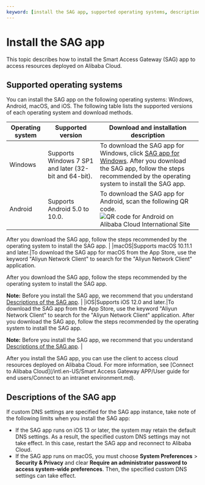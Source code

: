```yaml
---
keyword: [install the SAG app, supported operating systems, descriptions of the SAG app]
---
```


# Install the SAG app

This topic describes how to install the Smart Access Gateway \(SAG\) app to access resources deployed on Alibaba Cloud.

## Supported operating systems

You can install the SAG app on the following operating systems: Windows, Android, macOS, and iOS. The following table lists the supported versions of each operating system and download methods.

|Operating system|Supported version|Download and installation description|
|----------------|-----------------|-------------------------------------|
|Windows|Supports Windows 7 SP1 and later \(32-bit and 64-bit\).|To download the SAG app for Windows, click [SAG app for Windows](http://sdwan-oss-shanghai.oss-cn-shanghai.aliyuncs.com/win_installer/windows_latest_en.html). After you download the SAG app, follow the steps recommended by the operating system to install the SAG app. |
|Android|Supports Android 5.0 to 10.0.|To download the SAG app for Android, scan the following QR code. ![QR code for Android on Alibaba Cloud International Site](https://static-aliyun-doc.oss-accelerate.aliyuncs.com/assets/img/en-US/1831435161/p128702.png)

After you download the SAG app, follow the steps recommended by the operating system to install the SAG app. |
|macOS|Supports macOS 10.11.1 and later.|To download the SAG app for macOS from the App Store, use the keyword "Aliyun Network Client" to search for the "Aliyun Network Client" application.

After you download the SAG app, follow the steps recommended by the operating system to install the SAG app.

**Note:** Before you install the SAG app, we recommend that you understand [Descriptions of the SAG app](#section_8n5_pyn_s7y). |
|iOS|Supports iOS 12.0 and later.|To download the SAG app from the App Store, use the keyword "Aliyun Network Client" to search for the "Aliyun Network Client" application. After you download the SAG app, follow the steps recommended by the operating system to install the SAG app.

**Note:** Before you install the SAG app, we recommend that you understand [Descriptions of the SAG app](#section_8n5_pyn_s7y). |

After you install the SAG app, you can use the client to access cloud resources deployed on Alibaba Cloud. For more information, see [Connect to Alibaba Cloud](/intl.en-US/Smart Access Gateway APP/User guide for end users/Connect to an intranet environment.md).

## Descriptions of the SAG app

If custom DNS settings are specified for the SAG app instance, take note of the following limits when you install the SAG app:

-   If the SAG app runs on iOS 13 or later, the system may retain the default DNS settings. As a result, the specified custom DNS settings may not take effect. In this case, restart the SAG app and reconnect to Alibaba Cloud.
-   If the SAG app runs on macOS, you must choose **System Preferences** \> **Security & Privacy** and clear **Require an administrator password to access system-wide preferences**. Then, the specified custom DNS settings can take effect.

